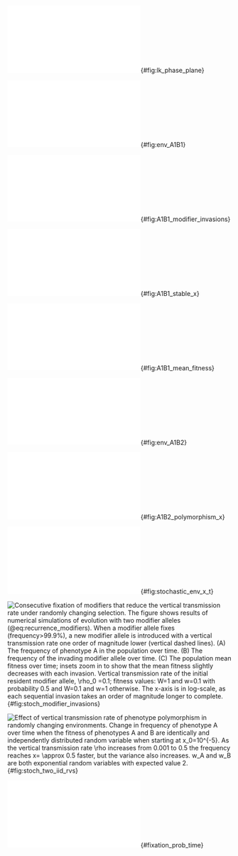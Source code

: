 ![Ratios of selection periods $\frac{k}{l}$ that lead to fixation of phenotype _A_ (red) or polymorphism between phenotypes _A_ and _B_ (blue) (eq. 23). _l_ and _k_ are the number of generations in which phenotypes _B_ and _A_ are favored by selection. Parameters: _W_ = 1.](figures/lk_phase_plane.pdf){#fig:lk_phase_plane}

![Frequency of phenotype _A_ after every two generation in selection regime _A1B1_. Comparison of the finite population model (orange; average of 100 simulations), the infinite population model (blue; @eq:recurrenceA1B1), and the equilibrium solution (dashed green; @eq:recurrenceA1B1_solution_x_star). Parameters: _W_=1, _N=10,000_, initial value $x=0.5$.](figures/env_A1B1.pdf){#fig:env_A1B1}

![Consecutive fixation of modifiers that reduce the vertical transmission rate in environmental regime _A1B1_. The figure shows results of numerical simulations of evolution with two modifier alleles (@eq:recurrence_modifiers). When a modifier allele fixes (frequency>99.9%), a new modifier allele is introduced with a vertical transmission rate one order of magnitude lower (vertical dashed lines). **(A,D,G)** The frequency of phenotype _A_ in the population over time. **(B,E,H)** The frequency of the invading modifier allele over time. **(C,F,I)** The population mean fitness over time; insets zoom in to show that the mean fitness slightly decreases with each invasion. Parameters: Vertical transmission rate of the initial resident modifier allele, $\rho_0 =0.1$; fitness values: _W_=1, _w_=0.1 (**A-C**), 0.5 (**D-F**), and 0.9 (**G-I**). The x-axis is in log-scale, as each sequential invasion takes an order of magnitude longer to complete.](figures/A1B1_modifier_invasions.pdf){#fig:A1B1_modifier_invasions}

![Stable frequency of phenotype _A_ (@eq:recurrenceA1B1_solution_x_star) in selection regime _A1B1_ as a function of the vertical transmission rate $\rho$ and the fitness ratio $W/w$ between the favored and unfavored phenotypes. Parameters: _W=1_.](figures/A1B1_stable_x.pdf){#fig:A1B1_stable_x}

![Stable mean fitness in selection regime _A1B1_ as a function of the vertical transmission rate $\rho$ and the fitness ratio $W/w$ between the favored and unfavored phenotypes. Parameters: _W=1_.](figures/A1B1_mean_fitness.pdf){#fig:A1B1_mean_fitness}


![Frequency of phenotype _A_ after every three generation in selection regime _A1B2_. Comparison of dynamics starting with different initial frequency of phenotype $A$ (0.01-0.99). Fixation is determined if the final population in 100 simulations with finite population size $N$ had 0 frequency of $A$ at the end f the run. For a general view on fixation vs. polymorphism, see @Fig:lk_phase_plane and @Fig:A1B2_polymorphism_x. Parameters: _W_=1, _N=10,000_, initial population $x=0.5$.](figures/env_A1B2.pdf){#fig:env_A1B2}

![Stable frequency of phenotype _A_ in selection regime _A1B2_ as a function of the vertical transmission rate $\rho$ and the fitness ratio $W/w$ between the favored and unfavored phenotypes. In the grey area $B$ reached fixation and the frequency of $A$ is 0. Parameters: _W=1_.](figures/A1B2_polymorphism_x.pdf){#fig:A1B2_polymorphism_x}

![Stochastic local stability. The figure shows the frequency of phenotype _A_ after $10^6$ generations in a very large population evolving in a stochastic environment (@eq:recurrence_random_env). The fitness of phenotypes _A_ and _B_ are $1+s_t$ and $1$, where $s_t$ is _s_ with probability _p_ and _-s_ with probability _1-p_. The white line marks combinations of _p_ and _s_ for which $\mathbb{E}[\log{(1+\rho s_t)}]=0$; according to our analysis, we expect that  below this line $x^*=0$ will be stochastically locally stable. Parameters: $x_0=0.1$; $\rho=0.1$](figures/stochastic_env_x_t.pdf){#fig:stochastic_env_x_t}


![Consecutive fixation of modifiers that reduce the vertical transmission rate under randomly changing selection. The figure shows results of numerical simulations of evolution with two modifier alleles (@eq:recurrence_modifiers). When a modifier allele fixes (frequency>99.9%), a new modifier allele is introduced with a vertical transmission rate one order of magnitude lower (vertical dashed lines). **(A)** The frequency of phenotype _A_ in the population over time. **(B)** The frequency of the invading modifier allele over time. **(C)** The population mean fitness over time; insets zoom in to show that the mean fitness slightly decreases with each invasion. Vertical transmission rate of the initial resident modifier allele, $\rho_0 =0.1$; fitness values: _W=1_ and _w=0.1_ with probability 0.5 and _W=0.1_ and _w=1_ otherwise. The x-axis is in log-scale, as each sequential invasion takes an order of magnitude longer to complete.](figures/stoch_modifier_invasions.png){#fig:stoch_modifier_invasions}

![Effect of vertical transmission rate of phenotype polymorphism in randomly changing environments. Change in frequency of phenotype $A$ over time when the fitness of phenotypes $A$ and $B$ are identically and independently distributed random variable when starting at $x_0=10^{-5}$. As the vertical transmission rate $\rho$ increases from 0.001 to 0.5 the frequency reaches $x= \approx 0.5$ faster, but the variance also increases. $w_A$ and $w_B$ are both exponential random variables with expected value 2.](figures/stoch_two_iid_rvs.png){#fig:stoch_two_iid_rvs}

![Fixation probability and time in a finite population. **(A)** Fixation probability of phenotype $A$ and **(B)** Expected time for fixation of phenotype $A$, conditioned on its fixation, starting with a single copy in a population of size $N$. The figure compares three estimations: simulations (blue circles); diffusion equation approximation (green solid line); and standard population genetics theory (red dashed line; (Eshel, 1981)) - assuming large population and weak selection. Parameters: Selection coefficient, $s=w_A-w_B=0.1$; Population size, $N=10,000$.](figures/fixation_prob_time.pdf){#fixation_prob_time}
